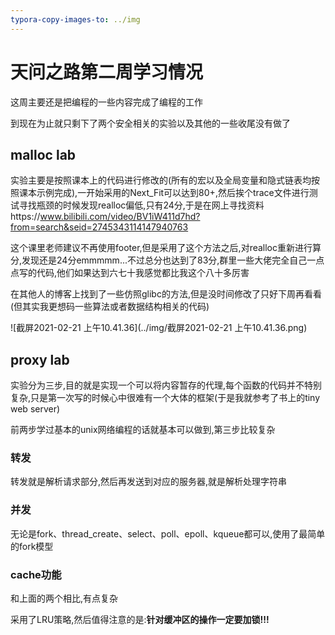 ```yaml
---
typora-copy-images-to: ../img
---
```


# 天问之路第二周学习情况

这周主要还是把编程的一些内容完成了编程的工作

到现在为止就只剩下了两个安全相关的实验以及其他的一些收尾没有做了

## malloc lab

实验主要是按照课本上的代码进行修改的(所有的宏以及全局变量和隐式链表均按照课本示例完成),一开始采用的Next_Fit可以达到80+,然后挨个trace文件进行测试寻找瓶颈的时候发现realloc偏低,只有24分,于是在网上寻找资料https://www.bilibili.com/video/BV1iW411d7hd?from=search&seid=2745343114147940763

这个课里老师建议不再使用footer,但是采用了这个方法之后,对realloc重新进行算分,发现还是24分emmmmm...不过总分也达到了83分,群里一些大佬完全自己一点点写的代码,他们如果达到六七十我感觉都比我这个八十多厉害

在其他人的博客上找到了一些仿照glibc的方法,但是没时间修改了只好下周再看看(但其实我更想码一些算法或者数据结构相关的代码)

![截屏2021-02-21 上午10.41.36](../img/截屏2021-02-21 上午10.41.36.png)

## proxy lab

实验分为三步,目的就是实现一个可以将内容暂存的代理,每个函数的代码并不特别复杂,只是第一次写的时候心中很难有一个大体的框架(于是我就参考了书上的tiny web server)

前两步学过基本的unix网络编程的话就基本可以做到,第三步比较复杂

### 转发

转发就是解析请求部分,然后再发送到对应的服务器,就是解析处理字符串

### 并发

无论是fork、thread_create、select、poll、epoll、kqueue都可以,使用了最简单的fork模型

### cache功能

和上面的两个相比,有点复杂

采用了LRU策略,然后值得注意的是:**针对缓冲区的操作一定要加锁!!!**

